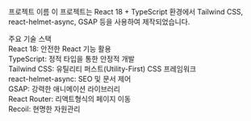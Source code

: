 프로젝트 이름
이 프로젝트는 React 18 + TypeScript 환경에서 Tailwind CSS, react-helmet-async, GSAP 등을 사용하여 제작되었습니다.

주요 기술 스택<br/>
React 18: 안전한 React 기능 활용<br/>
TypeScript: 정적 타입을 통한 안정적 개발<br/>
Tailwind CSS: 유틸리티 퍼스트(Utility-First) CSS 프레임워크<br/>
react-helmet-async: SEO 및 문서 <head> 제어<br/>
GSAP: 강력한 애니메이션 라이브러리<br/>
React Router: 리액트형식의 페이지 이동<br/>
Recoil: 현명한 자원관리

